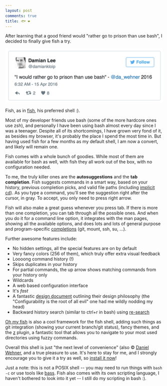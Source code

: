 ```yaml
---
layout: post
comments: true
title: 🐟 ❤️
---
```


After learning that a good friend would "rather go to prison than use bash", I decided to finally give fish a try.

![twitter post](/blog/assets/prison.png)

Fish, as in [fish](https://fishshell.com), his preferred shell :).

Most of my developer friends use bash (some of the more hardcore ones use zsh), and personally I have been using bash almost every day since I was a teenager. Despite all of its shortcomings, I have grown very fond of it, as besides my browser, it's probably the place I spend the most time in. But having used fish for a few months as my default shell, I am now a convert, and likely will remain one.

Fish comes with a whole bunch of goodies. While most of them are available for bash as well, with fish they all work out of the box, with no configuration needed.

To me, the truly killer ones are the **autosuggestions** and the **tab completion**. Fish suggests commands in a smart way, based on your history, previous completion picks, and valid file paths (including [implicit cd](https://github.com/fish-shell/fish-shell/issues/22)). As you type a command, you'll see the suggestion right after the cursor, in gray. To accept, you only need to press right arrow.

Fish will also make a great guess whenever you press tab. If there is more than one completion, you can tab through all the possible ones. And when you do it for a command line option, it integrates with the man pages, showing all the available options, and does lots and lots of general purpose and program-specific [completions](http://fishshell.com/docs/current/index.html#completion) (git, mount, ssh, su, ...).

Further awesome features include:

- No hidden settings, all the special features are on by default
- Very fancy colors (256 of them), which truly offer extra visual feedback
- Loooong command history (!)
- Skips duplicates in your history
- For partial commands, the up arrow shows matching commands from your history only
- Wildcards
- A web based configuration interface
- It's *fast*
- A fantastic [design document](http://fishshell.com/docs/current/design.html) outlining their design philosophy (the "Configurability is the root of all evil" one had me wildly nodding my head)
- Backward history search (similar to ctrl+r in bash) using [re-search](https://github.com/jbonjean/re-search)

[Oh my fish](https://github.com/oh-my-fish/oh-my-fish) is also a cool framework for the fish shell, adding such things as git integration (showing your current branch/git status), fancy themes, and the [z](https://github.com/rupa/z) plugin, a fantastic tool that allows you to navigate to your most used directories using fuzzy commands.

Overall this shell is just "the next level of convenience" (also © [Daniel Wehner](https://twitter.com/da_wehner/status/598589852888801282), and a true pleasure to use. It's here to stay for me, and I strongly encourage you to give it a try as well, so [install it now](https://fishshell.com/#platform_tabs)!

Just a note: this is not a POSIX shell -- you may need to run things with `bash -c` or use tools like [bass](https://github.com/edc/bass). Fish also comes with its own scripting language, I haven't bothered to look into it yet -- I still do my scripting in bash :).
